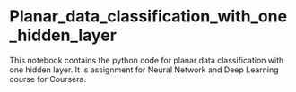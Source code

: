 # Planar_data_classification_with_one_hidden_layer
This notebook contains the python code for planar data classification with one hidden layer. It is assignment for Neural Network and Deep Learning course for Coursera.
